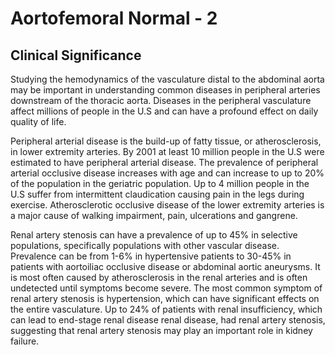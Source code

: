 # Aortofemoral Normal - 2

## Clinical Significance

Studying the hemodynamics of the vasculature distal to the abdominal aorta may be important in understanding common diseases in peripheral arteries downstream of the thoracic aorta. Diseases in the peripheral vasculature affect millions of people in the U.S and can have a profound effect on daily quality of life.

Peripheral arterial disease is the build-up of fatty tissue, or atherosclerosis, in lower extremity arteries. By 2001 at least 10 million people in the U.S were estimated to have peripheral arterial disease. The prevalence of peripheral arterial occlusive disease increases with age and can increase to up to 20% of the population in the geriatric population. Up to 4 million people in the U.S suffer from intermittent claudication causing pain in the legs during exercise. Atherosclerotic occlusive disease of the lower extremity arteries is a major cause of walking impairment, pain, ulcerations and gangrene.

Renal artery stenosis can have a prevalence of up to 45% in selective populations, specifically populations with other vascular disease. Prevalence can be from 1-6% in hypertensive patients to 30-45% in patients with aortoiliac occlusive disease or abdominal aortic aneurysms. It is most often caused by atherosclerosis in the renal arteries and is often undetected until symptoms become severe. The most common symptom of renal artery stenosis is hypertension, which can have significant effects on the entire vasculature. Up to 24% of patients with renal insufficiency, which can lead to end-stage renal disease renal disease, had renal artery stenosis, suggesting that renal artery stenosis may play an important role in kidney failure.
